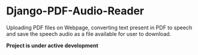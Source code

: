 # Django-PDF-Audio-Reader
Uploading PDF files on Webpage, converting text present in PDF to speech and save the speech audio as a file available for user to download.

**Project is under active development**
